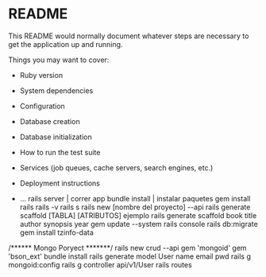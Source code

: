 # README

This README would normally document whatever steps are necessary to get the
application up and running.

Things you may want to cover:

* Ruby version

* System dependencies

* Configuration

* Database creation

* Database initialization

* How to run the test suite

* Services (job queues, cache servers, search engines, etc.)

* Deployment instructions

* ...
rails server | correr app
bundle install | instalar paquetes
gem install rails
rails -v
rails s
rails new [nombre del proyecto] --api
rails generate scaffold [TABLA] [ATRIBUTOS] ejemplo rails generate scaffold book title author synopsis year
gem update --system
rails console
rails db:migrate
gem install tzinfo-data

/****** Mongo Poryect *******/
rails new crud --api
gem 'mongoid'
gem 'bson_ext'
bundle install
rails generate model User name email pwd
rails g mongoid:config
rails g controller api/v1/User
rails routes